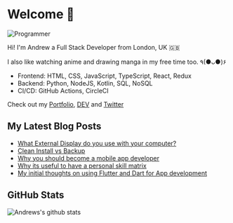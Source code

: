 # Welcome 👋

![Programmer](https://res.cloudinary.com/d74fh3kw/image/upload/v1594399766/github_x15mfs.jpg 'Programmer')

Hi! I'm Andrew a Full Stack Developer from London, UK 🇬🇧

I also like watching anime and drawing manga in my free time too. ٩(●ᴗ●)۶

- Frontend: HTML, CSS, JavaScript, TypeScript, React, Redux
- Backend: Python, NodeJS, Kotlin, SQL, NoSQL
- CI/CD: GitHub Actions, CircleCI

Check out my [Portfolio](https://andrewbaisden.com/ "Andrew Baisden's Portfolio"), [DEV](https://dev.to/andrewbaisden "Andrew Baisden's DEV") and [Twitter](https://twitter.com/andrewbaisden "Andrew Baisden's Twitter")

## My Latest Blog Posts

<!-- BLOG-POST-LIST:START -->
- [What External Display do you use with your computer?](https://dev.to/andrewbaisden/what-external-display-do-you-use-with-your-computer-ci2)
- [Clean Install vs Backup](https://dev.to/andrewbaisden/clean-install-vs-backup-1gg4)
- [Why you should become a mobile app developer](https://dev.to/andrewbaisden/why-you-should-become-a-mobile-app-developer-24kg)
- [Why its useful to have a personal skill matrix](https://dev.to/andrewbaisden/why-its-useful-to-have-a-personal-skill-matrix-140k)
- [My initial thoughts on using Flutter and Dart for App development](https://dev.to/andrewbaisden/my-initial-thoughts-on-using-flutter-and-dart-for-app-development-5fhl)
<!-- BLOG-POST-LIST:END -->

## GitHub Stats

![Andrews's github stats](https://github-readme-stats.vercel.app/api?username=andrewbaisden&show_icons=true&theme=tokyonight)
